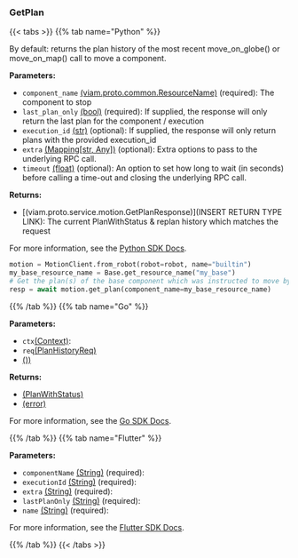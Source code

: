 ### GetPlan

{{< tabs >}}
{{% tab name="Python" %}}

By default: returns the plan history of the most recent move_on_globe() or move_on_map() call to move a component.

**Parameters:**

- `component_name` [(viam.proto.common.ResourceName)](https://python.viam.dev/autoapi/viam/../gen/common/v1/common_pb2/index.html#viam.gen.common.v1.common_pb2.ResourceName) (required): The component to stop
- `last_plan_only` [(bool)](https://docs.python.org/3/library/stdtypes.html#boolean-type-bool) (required): If supplied, the response will only return the last plan for the component / execution
- `execution_id` [(str)](<INSERT PARAM TYPE LINK>) (optional): If supplied, the response will only return plans with the provided execution_id
- `extra` [(Mapping[str, Any])](<INSERT PARAM TYPE LINK>) (optional): Extra options to pass to the underlying RPC call.
- `timeout` [(float)](<INSERT PARAM TYPE LINK>) (optional): An option to set how long to wait (in seconds) before calling a time-out and closing the underlying RPC call.


**Returns:**

- [(viam.proto.service.motion.GetPlanResponse)](INSERT RETURN TYPE LINK): The current PlanWithStatus & replan history which matches the request

For more information, see the [Python SDK Docs](https://python.viam.dev/autoapi/viam/services/motion/client/index.html#viam.services.motion.client.MotionClient.get_plan).

``` python {class="line-numbers linkable-line-numbers"}
motion = MotionClient.from_robot(robot=robot, name="builtin")
my_base_resource_name = Base.get_resource_name("my_base")
# Get the plan(s) of the base component which was instructed to move by `MoveOnGlobe()` or `MoveOnMap()`
resp = await motion.get_plan(component_name=my_base_resource_name)

```

{{% /tab %}}
{{% tab name="Go" %}}

**Parameters:**

- `ctx`[(Context)](https://pkg.go.dev/context#ctx):
- `req`[(PlanHistoryReq)](<INSERT PARAM TYPE LINK>)
- [())](<INSERT PARAM TYPE LINK>)

**Returns:**

- [(PlanWithStatus)](<INSERT PARAM TYPE LINK>)
- [(error)](<INSERT PARAM TYPE LINK>)

For more information, see the [Go SDK Docs](https://pkg.go.dev/go.viam.com/rdk/services/motion#Service).

{{% /tab %}}
{{% tab name="Flutter" %}}

**Parameters:**

- `componentName` [(String)](https://api.flutter.dev/flutter/dart-core/String-class.html) (required):
- `executionId` [(String)](https://api.flutter.dev/flutter/dart-core/String-class.html) (required):
- `extra` [(String)](https://api.flutter.dev/flutter/dart-core/String-class.html) (required):
- `lastPlanOnly` [(String)](https://api.flutter.dev/flutter/dart-core/String-class.html) (required):
- `name` [(String)](https://api.flutter.dev/flutter/dart-core/String-class.html) (required):


For more information, see the [Flutter SDK Docs](https://flutter.viam.dev/viam_protos.service.motion/MotionServiceClient/getPlan.html).

{{% /tab %}}
{{< /tabs >}}

